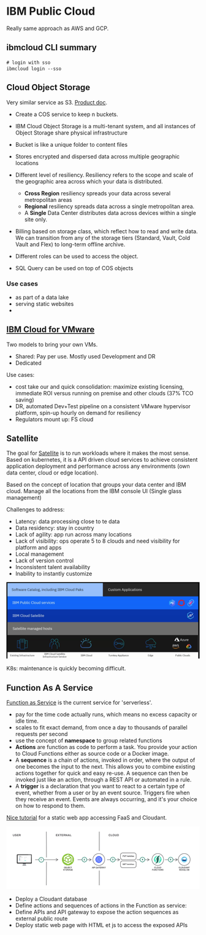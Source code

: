 # IBM Public Cloud

Really same approach as AWS and GCP. 

## ibmcloud CLI summary

```shell
# login with sso
ibmcloud login --sso
```


## Cloud Object Storage

Very similar service as S3. [Product doc](https://cloud.ibm.com/docs/services/cloud-object-storage/about-cos.html#about-ibm-cloud-object-storage).

* Create a COS service to keep n buckets. 
* IBM Cloud Object Storage is a multi-tenant system, and all instances of Object Storage share physical infrastructure
* Bucket is like a unique folder to content files
* Stores encrypted and dispersed data across multiple geographic locations
* Different level of resiliency. Resiliency refers to the scope and scale of the geographic area across which your data is distributed.

    * **Cross Region** resiliency spreads your data across several metropolitan areas
    * **Regional** resiliency spreads data across a single metropolitan area.
    * A **Single** Data Center distributes data across devices within a single site only.

* Billing based on storage class, which reflect how to read and write data. We can transition from any of the storage tiers (Standard, Vault, Cold Vault and Flex) to long-term offline archive.
* Different roles can be used to access the object.
* SQL Query can be used on top of COS objects

### Use cases

* as part of a data lake
* serving static websites
* 

## [IBM Cloud for VMware](https://cloud.ibm.com/infrastructure/vmware-solutions/console)

Two models to bring your own VMs.

* Shared: Pay per use. Mostly used Development and DR
* Dedicated

Use cases:

* cost take our and quick consolidation: maximize existing licensing, immediate ROI versus running on premise and other clouds (37% TCO saving)
* DR, automated Dev+Test pipeline on a consistent VMware hypervisor platform, spin-up hourly on demand for resiliency
* Regulators mount up: FS cloud

## Satellite

The goal for [Satellite](https://cloud.ibm.com/satellite/overview) is to run workloads where it makes the most sense. Based on kubernetes, it is a API driven cloud services to achieve consistent application deployment and performance across any environments (own data center, cloud or edge location).

Based on the concept of location that groups your data center and IBM cloud. Manage all the locations from the IBM console UI (Single glass management)

Challenges to address:

* Latency: data processing close to te data
* Data residency: stay in country
* Lack of agility: app run across many locations
* Lack of visibility: ops operate 5 to 8 clouds and need visibility for platform and apps
* Local management
* Lack of version control
* Inconsistent talent availability
* Inability to instantly customize

![](./images/satellite.png)

K8s: maintenance is quickly becoming difficult.

## Function As A Service

[Function as Service](https://cloud.ibm.com/functions/learn/concepts) is the current service for 'serverless'.

* pay for the time code actually runs, which means no excess capacity or idle time. 
* scales to fit exact demand, from once a day to thousands of parallel requests per second
* use the concept of **namespace** to group related functions
* **Actions** are function as code to perform a task. You provide your action to Cloud Functions either as source code or a Docker image.
* A **sequence** is a chain of actions, invoked in order, where the output of one becomes the input to the next. This allows you to combine existing actions together for quick and easy re-use. A sequence can then be invoked just like an action, through a REST API or automated in a rule.
* A **trigger** is a declaration that you want to react to a certain type of event, whether from a user or by an event source. Triggers fire when they receive an event. Events are always occurring, and it's your choice on how to respond to them.

[Nice tutorial](https://pages.github.ibm.com/lab-in-a-box/tutorials-to-gitbook/serverless-api-webapp/) for a static web app accessing FaaS and Cloudant. 

 ![Web App with FaaS](./images/ic/faas-ex-1.png)

 * Deploy a Cloudant database
 * Define actions and sequences of actions in the Function as service:
 * Define APIs and API gateway to expose the action sequences as external public route
 * Deploy static web page with HTML et js to access the exposed APIs